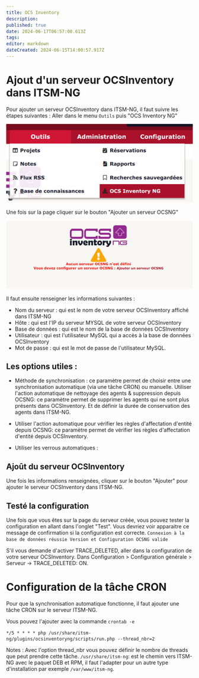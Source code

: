 ```yaml
---
title: OCS Inventory
description: 
published: true
date: 2024-06-17T06:57:00.613Z
tags: 
editor: markdown
dateCreated: 2024-06-15T14:00:57.917Z
---
```


# Ajout d'un serveur OCSInventory dans ITSM-NG
Pour ajouter un serveur OCSInventory dans ITSM-NG, il faut suivre les étapes suivantes :
Aller dans le menu `Outils` puis "OCS Inventory NG"

![Menu OCSInventory](/files/img/plugins/ocsinventory/menu-ocsinventoryng.png)

Une fois sur la page cliquer sur le bouton "Ajouter un serveur OCSNG"

![Ajout d'un serveur OCSInventory](/files/img/plugins/ocsinventory/page_configuration_ocsng.png)

Il faut ensuite renseigner les informations suivantes :
- Nom du serveur : qui est le nom de votre serveur OCSInventory affiché dans ITSM-NG
- Hôte : qui est l'IP du serveur MYSQL de votre serveur OCSInventory
- Base de données : qui est le nom de la base de données OCSInventory
- Utilisateur : qui est l'utilisateur MySQL qui a accès à la base de données OCSInventory
- Mot de passe : qui est le mot de passe de l'utilisateur MySQL.

## Les options utiles :
- Méthode de synchronisation : ce paramètre permet de choisir entre une synchronisation automatique (via une tâche CRON) ou manuelle.
Utiliser l'action automatique de nettoyage des agents & suppression depuis OCSNG: ce paramètre permet de supprimer les agents qui ne sont plus présents dans OCSInventory. Et de définir la durée de conservation des agents dans ITSM-NG.

- Utiliser l'action automatique pour vérifier les règles d'affectation d'entité depuis OCSNG: ce paramètre permet de vérifier les règles d'affectation d'entité depuis OCSInventory.

- Utiliser les verrous automatiques : 

## Ajoût du serveur OCSInventory
Une fois les informations renseignées, cliquer sur le bouton "Ajouter" pour ajouter le serveur OCSInventory dans ITSM-NG.


## Testé la configuration
Une fois que vous êtes sur la page du serveur créée, vous pouvez tester la configuration en allant dans l'onglet "Test". Vous devriez voir apparaitre ce message de confirmation si la configuration est correcte.
`Connexion à la base de données réussie
Version et Configuration OCSNG valide`

S'il vous demande d'activer TRACE_DELETED, aller dans la configuration de votre serveur OCSInventory. Dans Configuration > Configuration générale > Serveur -> TRACE_DELETED: ON.


# Configuration de la tâche CRON
Pour que la synchronisation automatique fonctionne, il faut ajouter une tâche CRON sur le serveur ITSM-NG.

Vous pouvez l'ajouter avec la commande `crontab -e`

```
*/5 * * * * php /usr/share/itsm-ng/plugins/ocsinventoryng/scripts/run.php --thread_nbr=2
```
Notes :
Avec l'option thread_nbr vous pouvez définir le nombre de threads que peut prendre cette tâche.
```/usr/share/itsm-ng```: est le chemin vers ITSM-NG avec le paquet DEB et RPM, il faut l'adapter pour un autre type d'installation par exemple `/var/www/itsm-ng`.

